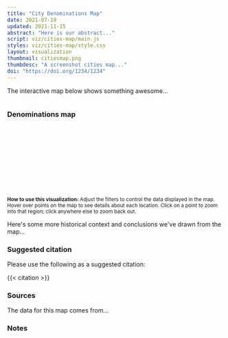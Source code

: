 ```yaml
---
title: "City Denominations Map"
date: 2021-07-19
updated: 2021-11-15
abstract: "Here is our abstract..."
script: viz/cities-map/main.js
styles: viz/cities-map/style.css
layout: visualization
thumbnail: citiesmap.png
thumbdesc: "A screenshot cities map..."
doi: "https://doi.org/1234/1234"
---
```


The interactive map below shows something awesome...

<div class="viz-block grid-x grid-padding-x">
  <div class="cell medium-12 xlarge-10 large-offset-1">
    <div class="row menu">
        <div class="columns small-12 medium-6">
            <div id="year-dropdown" class="filterSelection" name="year"></div>
        </div>
        <div class="columns small-12 medium-6">
            <div id="denomination-family-dropdown" class="filterSelection"></div>
        </div>
        <div class="columns small-12 medium-6">
            <div id="counts-dropdown" class="filterSelection"></div>
        </div>
      </div>
    <div class="row menu">
      <div id="denomination-dropdown" class="filterSelection"></div>
    </div>
  </div>
  <div class="cell medium-12 xlarge-10 large-offset-1">
    <h3>Denominations map</h3>
    <svg id="chrono-map" width="100%"></svg>
  </div>
  <div id="controls" class="cell medium-12 xlarge-10 large-offset-1">
    <div class="grid-x grid-padding-x">
      <div class="cell medium-6 xlarge-6">
        <p class="instructions">
          <small><strong>How to use this visualization:</strong> Adjust the filters to control the data displayed in the map. Hover over points on the map to see details about each location. Click on a point to zoom into that region; click anywhere else to zoom back out.</small>
        </p>
      </div>
    </div>
  </div>
</div>

Here's some more historical context and conclusions we've drawn from the map...

### Suggested citation

Please use the following as a suggested citation:

{{< citation >}}

### Sources

The data for this map comes from...

### Notes

